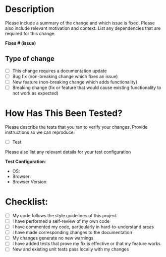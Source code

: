 # Description

Please include a summary of the change and which issue is fixed. Please also include relevant motivation and context. List any dependencies that are required for this change.

**Fixes # (issue)**

## Type of change

- [ ] This change requires a documentation update
- [ ] Bug fix (non-breaking change which fixes an issue)
- [ ] New feature (non-breaking change which adds functionality)
- [ ] Breaking change (fix or feature that would cause existing functionality to not work as expected)

# How Has This Been Tested?

Please describe the tests that you ran to verify your changes. Provide instructions so we can reproduce. 

- [ ] Test

Please also list any relevant details for your test configuration

**Test Configuration**:
* OS:
* Browser:
* Browser Version:

# Checklist:

- [ ] My code follows the style guidelines of this project
- [ ] I have performed a self-review of my own code
- [ ] I have commented my code, particularly in hard-to-understand areas
- [ ] I have made corresponding changes to the documentation
- [ ] My changes generate no new warnings
- [ ] I have added tests that prove my fix is effective or that my feature works
- [ ] New and existing unit tests pass locally with my changes